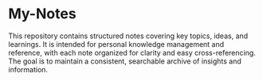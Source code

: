 # My-Notes
This repository contains structured notes covering key topics, ideas, and learnings. It is intended for personal knowledge management and reference, with each note organized for clarity and easy cross-referencing. The goal is to maintain a consistent, searchable archive of insights and information.
